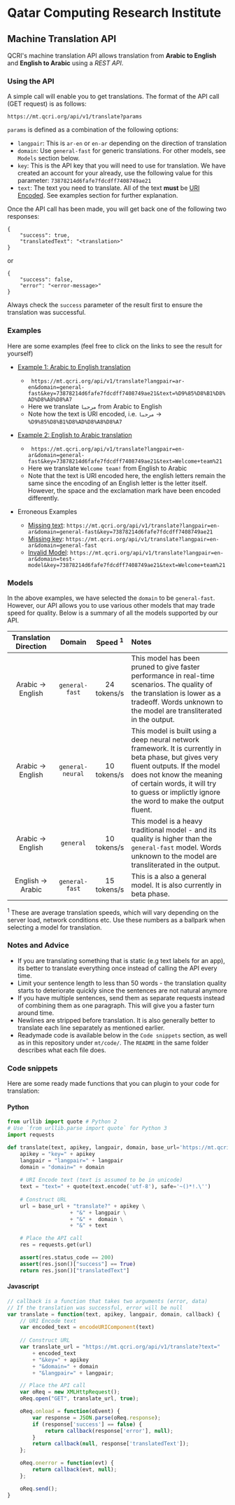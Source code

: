 # Qatar Computing Research Institute
## Machine Translation API
QCRI's machine translation API allows translation from **Arabic to English** and **English to Arabic** using a _REST API_.

### Using the API

A simple call will enable you to get translations. The format of the API call (GET request) is as follows:

`https://mt.qcri.org/api/v1/translate?params`

`params` is defined as a combination of the following options:

- `langpair`: This is `ar-en` or `en-ar` depending on the direction of translation
- `domain`: Use `general-fast` for generic translations. For other models, see `Models` section below.
- `key`: This is the API key that you will need to use for translation. We have created an account for your already, use the following value for this parameter: `73878214d6fafe7fdcdff7408749ae21`
- `text`: The text you need to translate. All of the text **must** be [URI Encoded](http://www.w3schools.com/tags/ref_urlencode.asp). See examples section for further explanation.

Once the API call has been made, you will get back one of the following two responses:
```
{
    "success": true,
    "translatedText": "<translation>"
}
```

or

```
{
    "success": false,
    "error": "<error-message>"
}
```

Always check the `success` parameter of the result first to ensure the translation was successful.



### Examples
Here are some examples (feel free to click on the links to see the result for yourself)

- [Example 1: Arabic to English translation](https://mt.qcri.org/api/v1/translate?langpair=ar-en&domain=general-fast&key=73878214d6fafe7fdcdff7408749ae21&text=%D9%85%D8%B1%D8%AD%D8%A8%D8%A7)
	- ``` https://mt.qcri.org/api/v1/translate?langpair=ar-en&domain=general-fast&key=73878214d6fafe7fdcdff7408749ae21&text=%D9%85%D8%B1%D8%AD%D8%A8%D8%A7```
    - Here we translate `مرحبا` from Arabic to English
    - Note how the text is URI encoded, i.e. `مرحبا` → `%D9%85%D8%B1%D8%AD%D8%A8%D8%A7`

- [Example 2: English to Arabic translation](https://mt.qcri.org/api/v1/translate?langpair=en-ar&domain=general-fast&key=73878214d6fafe7fdcdff7408749ae21&text=Welcome%20team%21)
	- ``` https://mt.qcri.org/api/v1/translate?langpair=en-ar&domain=general-fast&key=73878214d6fafe7fdcdff7408749ae21&text=Welcome+team%21```
	- Here we translate `Welcome team!` from English to Arabic
	- Note that the text is URI encoded here, the english letters remain the same since the encoding of an English letter is the letter itself. However, the space and the exclamation mark have been encoded differently.
- Erroneous Examples
	- [Missing text](https://mt.qcri.org/api/v1/translate?langpair=en-ar&domain=general-fast&key=73878214d6fafe7fdcdff7408749ae21): `https://mt.qcri.org/api/v1/translate?langpair=en-ar&domain=general-fast&key=73878214d6fafe7fdcdff7408749ae21`
	- [Missing key](https://mt.qcri.org/api/v1/translate?langpair=en-ar&domain=general-fast): `https://mt.qcri.org/api/v1/translate?langpair=en-ar&domain=general-fast`
	- [Invalid Model](https://mt.qcri.org/api/v1/translate?langpair=en-ar&domain=test-model&key=73878214d6fafe7fdcdff7408749ae21&text=Welcome+team%21): `https://mt.qcri.org/api/v1/translate?langpair=en-ar&domain=test-model&key=73878214d6fafe7fdcdff7408749ae21&text=Welcome+team%21`

### Models
In the above examples, we have selected the `domain` to be `general-fast`. However, our API allows you to use various other models that may trade speed for quality. Below is a summary of all the models supported by our API.

| Translation Direction        | Domain           |  Speed <sup>1</sup> |  Notes |
| :--------------------------: |:---------------: | :---------:  | :---------|
| Arabic → English             | `general-fast`   |  24 tokens/s | This model has been pruned to give faster performance in real-time scenarios. The quality of the translation is lower as a tradeoff. Words unknown to the model are transliterated in the output. |
| Arabic → English             | `general-neural` |  10 tokens/s | This model is built using a deep neural network framework. It is currently in beta phase, but gives very fluent outputs. If the model does not know the meaning of certain words, it will try to guess or implictly ignore the word to make the output fluent. |
| Arabic → English             | `general`        |  10 tokens/s | This model is a heavy traditional model - and its quality is higher than the `general-fast` model. Words unknown to the model are transliterated in the output. |
| English → Arabic          | `general-fast`        |  15 tokens/s | This is a also a general model. It is also currently in beta phase. |

<sup>1</sup> These are average translation speeds, which will vary depending on the server load, network conditions etc. Use these numbers as a ballpark when selecting a model for translation.

### Notes and Advice
- If you are translating something that is static (e.g text labels for an app), its better to translate everything once instead of calling the API every time.
- Limit your sentence length to less than 50 words - the translation quality starts to deteriorate quickly since the sentences are not natural anymore
- If you have multiple sentences, send them as separate requests instead of combining them as one paragraph. This will give you a faster turn around time.
- Newlines are stripped before translation. It is also generally better to translate each line separately as mentioned earlier.
- Readymade code is available below in the `Code snippets` section, as well as in this repository under `mt/code/`. The `README` in the same folder describes what each file does.

### Code snippets
Here are some ready made functions that you can plugin to your code for translation:

#### Python
```python
from urllib import quote # Python 2
# Use `from urllib.parse import quote` for Python 3
import requests

def translate(text, apikey, langpair, domain, base_url='https://mt.qcri.org/api/v1/'):
    apikey = "key=" + apikey
    langpair = "langpair=" + langpair
    domain = "domain=" + domain
    
    # URI Encode text (text is assumed to be in unicode)
    text = "text=" + quote(text.encode('utf-8'), safe='~()*!.\'')
    
    # Construct URL
    url = base_url + "translate?" + apikey \
                    + "&" + langpair \
                    + "&" +  domain \
                    + "&" + text

	# Place the API call
    res = requests.get(url)

    assert(res.status_code == 200)
    assert(res.json()["success"] == True)
    return res.json()["translatedText"]
```

#### Javascript
```javascript
// callback is a function that takes two arguments (error, data)
// If the translation was successful, error will be null
var translate = function(text, apikey, langpair, domain, callback) {
	// URI Encode text
    var encoded_text = encodeURIComponent(text)
    
    // Construct URL
	var translate_url = "https://mt.qcri.org/api/v1/translate?text=" 
		+ encoded_text
		+ "&key=" + apikey
		+ "&domain=" + domain
		+ "&langpair=" + langpair;

	// Place the API call
	var oReq = new XMLHttpRequest();
    oReq.open("GET", translate_url, true);

	oReq.onload = function(oEvent) {
    	var response = JSON.parse(oReq.response);
    	if (response['success'] == false) {
        	return callback(response['error'], null);
        }
		return callback(null, response['translatedText']);
	};

	oReq.onerror = function(evt) {
		return callback(evt, null);
	};

	oReq.send();
}
```
